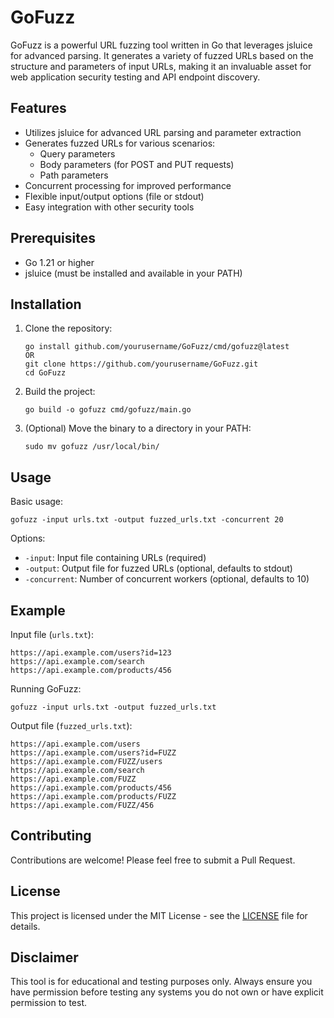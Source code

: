 # GoFuzz

GoFuzz is a powerful URL fuzzing tool written in Go that leverages jsluice for advanced parsing. It generates a variety of fuzzed URLs based on the structure and parameters of input URLs, making it an invaluable asset for web application security testing and API endpoint discovery.

## Features

- Utilizes jsluice for advanced URL parsing and parameter extraction
- Generates fuzzed URLs for various scenarios:
  - Query parameters
  - Body parameters (for POST and PUT requests)
  - Path parameters
- Concurrent processing for improved performance
- Flexible input/output options (file or stdout)
- Easy integration with other security tools

## Prerequisites

- Go 1.21 or higher
- jsluice (must be installed and available in your PATH)

## Installation

1. Clone the repository:
   ```
   go install github.com/yourusername/GoFuzz/cmd/gofuzz@latest
   OR
   git clone https://github.com/yourusername/GoFuzz.git
   cd GoFuzz
   ```

2. Build the project:
   ```
   go build -o gofuzz cmd/gofuzz/main.go
   ```

3. (Optional) Move the binary to a directory in your PATH:
   ```
   sudo mv gofuzz /usr/local/bin/
   ```

## Usage

Basic usage:

```
gofuzz -input urls.txt -output fuzzed_urls.txt -concurrent 20
```

Options:
- `-input`: Input file containing URLs (required)
- `-output`: Output file for fuzzed URLs (optional, defaults to stdout)
- `-concurrent`: Number of concurrent workers (optional, defaults to 10)

## Example

Input file (`urls.txt`):
```
https://api.example.com/users?id=123
https://api.example.com/search
https://api.example.com/products/456
```

Running GoFuzz:
```
gofuzz -input urls.txt -output fuzzed_urls.txt
```

Output file (`fuzzed_urls.txt`):
```
https://api.example.com/users
https://api.example.com/users?id=FUZZ
https://api.example.com/FUZZ/users
https://api.example.com/search
https://api.example.com/FUZZ
https://api.example.com/products/456
https://api.example.com/products/FUZZ
https://api.example.com/FUZZ/456
```

## Contributing

Contributions are welcome! Please feel free to submit a Pull Request.

## License

This project is licensed under the MIT License - see the [LICENSE](LICENSE) file for details.

## Disclaimer

This tool is for educational and testing purposes only. Always ensure you have permission before testing any systems you do not own or have explicit permission to test.

